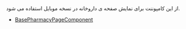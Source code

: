 <div class="dp-doc-container"">

<div class="dp-doc-tags">

<div class="mobile-version"></div>

</div>

<div class="dp-doc-body">

از این کامپوننت برای نمایش صفحه ی داروخانه در نسخه موبایل استفاده می شود.

</div>

<div class="dp-doc-links">

<div class="parent"></div>

+ [BasePharmacyPageComponent](BasePharmacyPageComponent.html#readme)


</div>


</div> 



